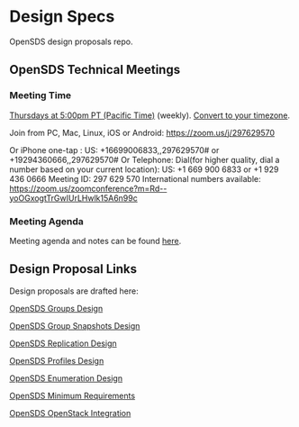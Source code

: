 # Design Specs
OpenSDS design proposals repo.

## OpenSDS Technical Meetings
### Meeting Time
[Thursdays at 5:00pm PT (Pacific Time)](https://zoom.us/j/297629570) (weekly). [Convert to your timezone](http://www.thetimezoneconverter.com/?t=17:00&tz=PT%20%28Pacific%20Time%29).

Join from PC, Mac, Linux, iOS or Android: https://zoom.us/j/297629570

Or iPhone one-tap :
    US: +16699006833,,297629570#  or +19294360666,,297629570# 
Or Telephone:
    Dial(for higher quality, dial a number based on your current location): 
        US: +1 669 900 6833  or +1 929 436 0666 
    Meeting ID: 297 629 570
    International numbers available: https://zoom.us/zoomconference?m=Rd--yoOGxogtTrGwIUrLHwlk15A6n99c

### Meeting Agenda
Meeting agenda and notes can be found [here](https://docs.google.com/document/d/1JlxAAOtvZvvf_KhVr8XQa6mUD7lkHOXlxuGruTKEukE/edit?usp=sharing).

## Design Proposal Links

Design proposals are drafted here:

[OpenSDS Groups Design](https://docs.google.com/document/d/1bjDaeEQd1Zf9av8Vd4Yn7jfp1Eiv-bBBxafAAsAACrU/edit#)

[OpenSDS Group Snapshots Design](https://docs.google.com/document/d/1mlnuVfRFhu_bczp8EWMdE2XR9xyNImOvVokLGgM6kCc/edit#)

[OpenSDS Replication Design](https://docs.google.com/document/d/1ymjJdBjFntaVcnR-m--VdSILkzOOj3CM4mZA1Sg5Mk0/edit#)

[OpenSDS Profiles Design](https://docs.google.com/document/d/1irNnz019j0XuW6SZNigs6QuYFOCC3uL44EkRYJiHyq8/edit#)

[OpenSDS Enumeration Design](https://docs.google.com/document/d/1f-ta2CbORuXPTdEZybl48hqbBpq2wnsy1puxbzlvLik/edit#)

[OpenSDS Minimum Requirements](https://docs.google.com/document/d/1lOntboT99pN-5iS4Z6_gz1Dzwlx7y1Q2weo1VxC_Knk/edit#)

[OpenSDS OpenStack Integration](https://docs.google.com/presentation/d/1Vn5dBLyUXlcTyNCdw-hgTqX5bMd4VDpCQNk7SgfipXA/edit#)

